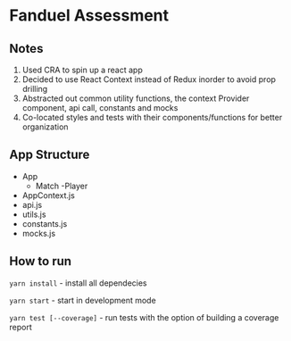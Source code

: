 # Fanduel Assessment

## Notes
1. Used CRA to spin up a react app
2. Decided to use React Context instead of Redux inorder to avoid prop drilling
3. Abstracted out common utility functions, the context Provider component, api call, constants and mocks
4. Co-located styles and tests with their components/functions for better organization

## App Structure
- App
    - Match
        -Player
- AppContext.js
- api.js
- utils.js
- constants.js
- mocks.js

## How to run
`yarn install` - install all dependecies

`yarn start` - start in development mode

`yarn test [--coverage]` - run tests with the option of building a coverage report
